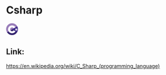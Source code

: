 # Csharp

![Csharp](images/Csharp.png)

## Link:
https://en.wikipedia.org/wiki/C_Sharp_(programming_language)

